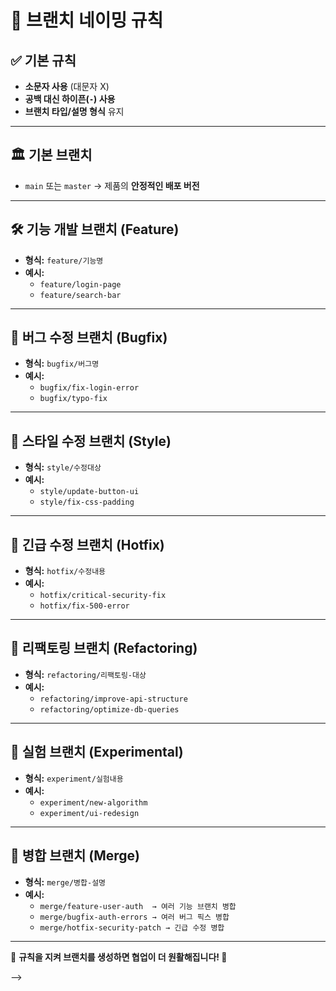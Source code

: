 # 🌿 브랜치 네이밍 규칙
## ✅ 기본 규칙
- **소문자 사용** (대문자 X)
- **공백 대신 하이픈(`-`) 사용**
- **브랜치 타입/설명 형식** 유지

---

## 🏛 기본 브랜치
- `main` 또는 `master` → 제품의 **안정적인 배포 버전**

---

## 🛠 기능 개발 브랜치 (Feature)
- **형식:** `feature/기능명`
- **예시:**  
  - `feature/login-page`
  - `feature/search-bar`

---

## 🐞 버그 수정 브랜치 (Bugfix)
- **형식:** `bugfix/버그명`
- **예시:**  
  - `bugfix/fix-login-error`
  - `bugfix/typo-fix`

---

## 🎨 스타일 수정 브랜치 (Style)
- **형식:** `style/수정대상`
- **예시:**  
  - `style/update-button-ui`
  - `style/fix-css-padding`

---

## 🚨 긴급 수정 브랜치 (Hotfix)
- **형식:** `hotfix/수정내용`
- **예시:**  
  - `hotfix/critical-security-fix`
  - `hotfix/fix-500-error`

---

## 🔄 리팩토링 브랜치 (Refactoring)
- **형식:** `refactoring/리팩토링-대상`
- **예시:**  
  - `refactoring/improve-api-structure`
  - `refactoring/optimize-db-queries`

---

## 🧪 실험 브랜치 (Experimental)
- **형식:** `experiment/실험내용`
- **예시:**  
  - `experiment/new-algorithm`
  - `experiment/ui-redesign`

---

## 🔀 병합 브랜치 (Merge)
- **형식:** `merge/병합-설명`
- **예시:**
  - `merge/feature-user-auth  → 여러 기능 브랜치 병합`
  - `merge/bugfix-auth-errors → 여러 버그 픽스 병합`
  - `merge/hotfix-security-patch → 긴급 수정 병합`

---

📌 **규칙을 지켜 브랜치를 생성하면 협업이 더 원활해집니다! 🚀**

<!-- <p align="center">
  <a href="http://nestjs.com/" target="blank"><img src="https://nestjs.com/img/logo-small.svg" width="120" alt="Nest Logo" /></a>
</p>

[circleci-image]: https://img.shields.io/circleci/build/github/nestjs/nest/master?token=abc123def456
[circleci-url]: https://circleci.com/gh/nestjs/nest

  <p align="center">A progressive <a href="http://nodejs.org" target="_blank">Node.js</a> framework for building efficient and scalable server-side applications.</p>
    <p align="center">
<a href="https://www.npmjs.com/~nestjscore" target="_blank"><img src="https://img.shields.io/npm/v/@nestjs/core.svg" alt="NPM Version" /></a>
<a href="https://www.npmjs.com/~nestjscore" target="_blank"><img src="https://img.shields.io/npm/l/@nestjs/core.svg" alt="Package License" /></a>
<a href="https://www.npmjs.com/~nestjscore" target="_blank"><img src="https://img.shields.io/npm/dm/@nestjs/common.svg" alt="NPM Downloads" /></a>
<a href="https://circleci.com/gh/nestjs/nest" target="_blank"><img src="https://img.shields.io/circleci/build/github/nestjs/nest/master" alt="CircleCI" /></a>
<a href="https://coveralls.io/github/nestjs/nest?branch=master" target="_blank"><img src="https://coveralls.io/repos/github/nestjs/nest/badge.svg?branch=master#9" alt="Coverage" /></a>
<a href="https://discord.gg/G7Qnnhy" target="_blank"><img src="https://img.shields.io/badge/discord-online-brightgreen.svg" alt="Discord"/></a>
<a href="https://opencollective.com/nest#backer" target="_blank"><img src="https://opencollective.com/nest/backers/badge.svg" alt="Backers on Open Collective" /></a>
<a href="https://opencollective.com/nest#sponsor" target="_blank"><img src="https://opencollective.com/nest/sponsors/badge.svg" alt="Sponsors on Open Collective" /></a>
  <a href="https://paypal.me/kamilmysliwiec" target="_blank"><img src="https://img.shields.io/badge/Donate-PayPal-ff3f59.svg" alt="Donate us"/></a>
    <a href="https://opencollective.com/nest#sponsor"  target="_blank"><img src="https://img.shields.io/badge/Support%20us-Open%20Collective-41B883.svg" alt="Support us"></a>
  <a href="https://twitter.com/nestframework" target="_blank"><img src="https://img.shields.io/twitter/follow/nestframework.svg?style=social&label=Follow" alt="Follow us on Twitter"></a>
</p>
  <!--[![Backers on Open Collective](https://opencollective.com/nest/backers/badge.svg)](https://opencollective.com/nest#backer)
  [![Sponsors on Open Collective](https://opencollective.com/nest/sponsors/badge.svg)](https://opencollective.com/nest#sponsor)-->

<!-- ## Description

[Nest](https://github.com/nestjs/nest) framework TypeScript starter repository.

## Project setup

```bash
$ npm install
```

## Compile and run the project

```bash
# development
$ npm run start

# watch mode
$ npm run start:dev

# production mode
$ npm run start:prod
```

## Run tests

```bash
# unit tests
$ npm run test

# e2e tests
$ npm run test:e2e

# test coverage
$ npm run test:cov
```

## Deployment

When you're ready to deploy your NestJS application to production, there are some key steps you can take to ensure it runs as efficiently as possible. Check out the [deployment documentation](https://docs.nestjs.com/deployment) for more information.

If you are looking for a cloud-based platform to deploy your NestJS application, check out [Mau](https://mau.nestjs.com), our official platform for deploying NestJS applications on AWS. Mau makes deployment straightforward and fast, requiring just a few simple steps:

```bash
$ npm install -g mau
$ mau deploy
```

With Mau, you can deploy your application in just a few clicks, allowing you to focus on building features rather than managing infrastructure.

## Resources

Check out a few resources that may come in handy when working with NestJS:

- Visit the [NestJS Documentation](https://docs.nestjs.com) to learn more about the framework.
- For questions and support, please visit our [Discord channel](https://discord.gg/G7Qnnhy).
- To dive deeper and get more hands-on experience, check out our official video [courses](https://courses.nestjs.com/).
- Deploy your application to AWS with the help of [NestJS Mau](https://mau.nestjs.com) in just a few clicks.
- Visualize your application graph and interact with the NestJS application in real-time using [NestJS Devtools](https://devtools.nestjs.com).
- Need help with your project (part-time to full-time)? Check out our official [enterprise support](https://enterprise.nestjs.com).
- To stay in the loop and get updates, follow us on [X](https://x.com/nestframework) and [LinkedIn](https://linkedin.com/company/nestjs).
- Looking for a job, or have a job to offer? Check out our official [Jobs board](https://jobs.nestjs.com).

## Support

Nest is an MIT-licensed open source project. It can grow thanks to the sponsors and support by the amazing backers. If you'd like to join them, please [read more here](https://docs.nestjs.com/support).

## Stay in touch

- Author - [Kamil Myśliwiec](https://twitter.com/kammysliwiec)
- Website - [https://nestjs.com](https://nestjs.com/)
- Twitter - [@nestframework](https://twitter.com/nestframework)

## License

Nest is [MIT licensed](https://github.com/nestjs/nest/blob/master/LICENSE). --> -->
